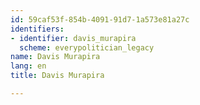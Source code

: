 ```yaml
---
id: 59caf53f-854b-4091-91d7-1a573e81a27c
identifiers:
- identifier: davis_murapira
  scheme: everypolitician_legacy
name: Davis Murapira
lang: en
title: Davis Murapira

---
```

